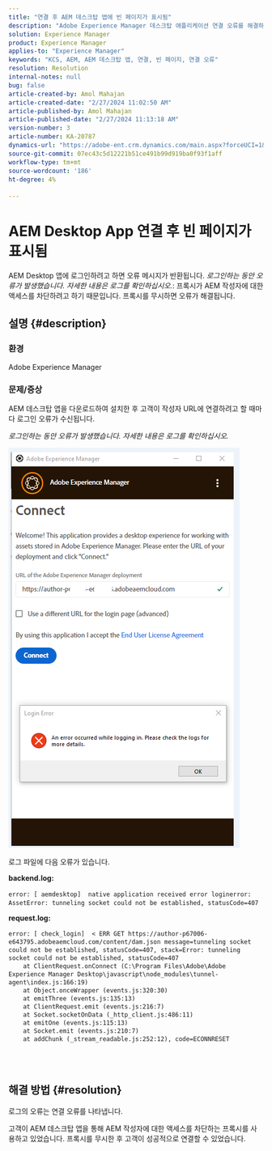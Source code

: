 ```yaml
---
title: "연결 후 AEM 데스크탑 앱에 빈 페이지가 표시됨"
description: "Adobe Experience Manager 데스크탑 애플리케이션 연결 오류를 해결하는 방법에 대해 알아봅니다. 프록시를 무시하십시오."
solution: Experience Manager
product: Experience Manager
applies-to: "Experience Manager"
keywords: "KCS, AEM, AEM 데스크탑 앱, 연결, 빈 페이지, 연결 오류"
resolution: Resolution
internal-notes: null
bug: false
article-created-by: Amol Mahajan
article-created-date: "2/27/2024 11:02:50 AM"
article-published-by: Amol Mahajan
article-published-date: "2/27/2024 11:13:18 AM"
version-number: 3
article-number: KA-20787
dynamics-url: "https://adobe-ent.crm.dynamics.com/main.aspx?forceUCI=1&pagetype=entityrecord&etn=knowledgearticle&id=829e44b9-5fd5-ee11-9079-6045bd006268"
source-git-commit: 07ec43c5d12221b51ce491b99d919ba0f93f1aff
workflow-type: tm+mt
source-wordcount: '186'
ht-degree: 4%

---
```


# AEM Desktop App 연결 후 빈 페이지가 표시됨


AEM Desktop 앱에 로그인하려고 하면 오류 메시지가 반환됩니다. *로그인하는 동안 오류가 발생했습니다. 자세한 내용은 로그를 확인하십시오.*: 프록시가 AEM 작성자에 대한 액세스를 차단하려고 하기 때문입니다. 프록시를 무시하면 오류가 해결됩니다.

## 설명 {#description}


### <b>환경</b>

Adobe Experience Manager



### <b>문제/증상</b>

AEM 데스크탑 앱을 다운로드하여 설치한 후 고객이 작성자 URL에 연결하려고 할 때마다 로그인 오류가 수신됩니다.

*로그인하는 동안 오류가 발생했습니다. 자세한 내용은 로그를 확인하십시오.*

![](assets/___839e44b9-5fd5-ee11-9079-6045bd006268___.png)

로그 파일에 다음 오류가 있습니다.

<b>backend.log:</b>

`error: [ aemdesktop]  native application received error loginerror: AssetError: tunneling socket could not be established, statusCode=407`

<b>request.log:</b>




```
error: [ check_login]  < ERR GET https://author-p67006-e643795.adobeaemcloud.com/content/dam.json message=tunneling socket could not be established, statusCode=407, stack=Error: tunneling socket could not be established, statusCode=407
    at ClientRequest.onConnect (C:\Program Files\Adobe\Adobe Experience Manager Desktop\javascript\node_modules\tunnel-agent\index.js:166:19)
    at Object.onceWrapper (events.js:320:30)
    at emitThree (events.js:135:13)
    at ClientRequest.emit (events.js:216:7)
    at Socket.socketOnData (_http_client.js:486:11)
    at emitOne (events.js:115:13)
    at Socket.emit (events.js:210:7)
    at addChunk (_stream_readable.js:252:12), code=ECONNRESET
```


<br> 

## 해결 방법 {#resolution}


로그의 오류는 연결 오류를 나타냅니다.

고객이 AEM 데스크탑 앱을 통해 AEM 작성자에 대한 액세스를 차단하는 프록시를 사용하고 있었습니다. 프록시를 무시한 후 고객이 성공적으로 연결할 수 있었습니다.
